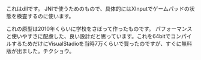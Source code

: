 これはdllです。
JNIで使うためのもので、具体的にはXInputでゲームパッドの状態を検査するのに使います。

これの原型は2010年くらいに学校をさぼって作ったものです。
パフォーマンスと使いやすさに配慮した、良い設計だと思っています。これを64bitでコンパイルするためだけにVisualStadioを当時7万くらいで買ったのですが、すぐに無料版が出ました。チクショウ。
